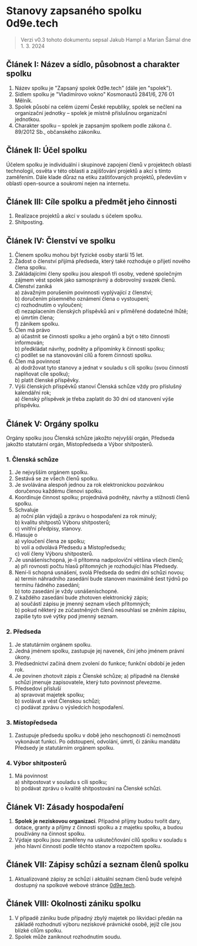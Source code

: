 # Stanovy zapsaného spolku 0d9e.tech
> Verzi v0.3 tohoto dokumentu sepsal Jakub Hampl a Marian Šámal dne 1. 3. 2024

## Článek I: Název a sídlo, působnost a charakter spolku
1. Název spolku je "Zapsaný spolek 0d9e.tech" (dále jen "spolek").
2. Sídlem spolku je "Vladimírovo vokno" Kosmonautů 2841/6, 276 01 Mělník.
3. Spolek působí na celém území České republiky, spolek se nečlení na organizační jednotky – spolek je místně příslušnou organizační jednotkou.
4. Charakter spolku – spolek je zapsaným spolkem podle zákona č. 89/2012 Sb., občanského zákoníku.

## Článek II: Účel spolku
Účelem spolku je individuální i skupinové zapojení členů v projektech oblasti technologií, osvěta v této oblasti a zajišťování projektů a akcí s tímto zaměřením. Dále klade důraz na etiku zaštiťovaných projektů, především v oblasti open-source a soukromí nejen na internetu.

## Článek III: Cíle spolku a předmět jeho činnosti
1. Realizace projektů a akcí v souladu s účelem spolku.
2. Shitposting.

## Článek IV: Členství ve spolku
1. Členem spolku mohou být fyzické osoby starší 15 let.
2. Žádost o členství přijímá předseda, který také rozhoduje o přijetí nového člena spolku.
3. Zakládajícími členy spolku jsou alespoň tři osoby, vedené společným zájmem vést spolek jako samosprávný a dobrovolný svazek členů.
4. Členství zaniká \
	a) závažným porušením povinnosti vyplývající z členství; \
	b) doručením písemného oznámení člena o vystoupení; \
	c) rozhodnutím o vyloučení; \
	d) nezaplacením členských příspěvků ani v přiměřené dodatečné lhůtě; \
	e) úmrtím člena; \
    f) zánikem spolku. 
5. Člen má právo \
	a) účastnit se činnosti spolku a jeho orgánů a být o této činnosti informován; \
	b) předkládat návrhy, podněty a připomínky k činnosti spolku; \
	c) podílet se na stanovování cílů a forem činnosti spolku.
6. Člen má povinnost \
	a) dodržovat tyto stanovy a jednat v souladu s cíli spolku (svou činností naplňovat cíle spolku); \
	b) platit členské příspěvky. 
7. Výši členských příspěvků stanoví Členská schůze vždy pro příslušný kalendářní rok; \
    a) členský příspěvek je třeba zaplatit do 30 dní od stanovení výše příspěvku.

## Článek V: Orgány spolku
Orgány spolku jsou Členská schůze jakožto nejvyšší orgán, Předseda jakožto statutární orgán, Místopředseda a Výbor shitposterů.

### 1. Členská schůze
1. Je nejvyšším orgánem spolku.
2. Sestává se ze všech členů spolku.
3. Je svolávána alespoň jednou za rok elektronickou pozvánkou doručenou každému členovi spolku.
4. Koordinuje činnost spolku; projednává podněty, návrhy a stížnosti členů spolku.
5. Schvaluje \
    a) roční plán výdajů a zprávu o hospodaření za rok minulý; \
    b) kvalitu shitpostů Výboru shitposterů; \
    c) vnitřní předpisy, stanovy.
6. Hlasuje o \
    a) vyloučení člena ze spolku; \
    b) volí a odvolává Předsedu a Místopředsedu; \
    c) volí členy Výboru shitposterů.
7. Je usnášeníschopná, je-li přítomna nadpoloviční většina všech členů; \
    a) při rovnosti počtu hlasů přítomných je rozhodující hlas Předsedy.
8. Není-li schopná usnášení, svolá Předseda do sedmi dní schůzi novou; \
    a) termín náhradního zasedání bude stanoven maximálně šest týdnů po termínu řádného zasedání; \
    b) toto zasedání je vždy usnášeníschopné.
9. Z každého zasedání bude zhotoven elektronický zápis; \
    a) součástí zápisu je jmenný seznam všech přítomných; \
    b) pokud některý ze zúčastněných členů nesouhlasí se zněním zápisu, zapíše tyto své výtky pod jmenný seznam.

### 2. Předseda
1. Je statutárním orgánem spolku.
2. Jedná jménem spolku, zastupuje jej navenek, činí jeho jménem právní úkony.
3. Předsednictví začíná dnem zvolení do funkce; funkční období je jeden rok.
4. Je povinen zhotovit zápis z Členské schůze;
    a) případně na členské schůzi jmenuje zapisovatele, který tuto povinnost převezme.
5. Předsedovi přísluší \
    a) spravovat majetek spolku; \
    b) svolávat a vést Členskou schůzi; \
    c) podávat zprávu o výsledcích hospodaření.

### 3. Místopředseda
1. Zastupuje předsedu spolku v době jeho neschopnosti či nemožnosti vykonávat funkci. Po odstoupení, odvolání, úmrtí, či zániku mandátu Předsedy je statutárním orgánem spolku.

### 4. Výbor shitposterů
1. Má povinnost \
    a) shitpostovat v souladu s cíli spolku; \
    b) podávat zprávu o kvalitě shitpostování na Členské schůzi.

## Článek VI: Zásady hospodaření
1. **Spolek je neziskovou organizací**. Případné příjmy budou tvořit dary, dotace, granty a příjmy z činnosti spolku a z majetku spolku, a budou používány na činnost spolku.
2. Výdaje spolku jsou zaměřeny na uskutečňování cílů spolku v souladu s jeho hlavní činností podle těchto stanov a rozpočtem spolku.

## Článek VII: Zápisy schůzí a seznam členů spolku
1. Aktualizované zápisy ze schůzí i aktuální seznam členů bude veřejně dostupný na spolkové webové stránce [0d9e.tech](https://0d9e.tech/).

## Článek VIII: Okolnosti zániku spolku
1. V případě zániku bude případný zbylý majetek po likvidaci předán na základě rozhodnutí výboru neziskové právnické osobě, jejíž cíle jsou blízké cílům spolku.
2. Spolek může zaniknout rozhodnutím soudu.

